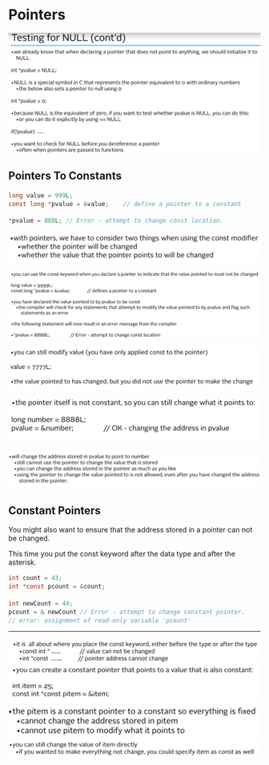 # Pointers

![](img/1.png)

## Pointers To Constants

```c
long value = 999L;
const long *pvalue = &value;    // define a pointer to a constant

*pvalue = 888L; // Error - attempt to change const location.
```
![](img/2.png)

![](img/4.png)

![](img/5.png)

![](img/6.png)

![](img/7.png)


## Constant Pointers

You might also want to ensure that the address stored in a pointer can not be changed.

This time you put the const keyword after the data type and after the asterisk.

```c
int count = 43;
int *const pcount = &count;

int newCount = 44;
pcount = & newCount // Error - attempt to change constant pointer.
// error: assignment of read-only variable 'pcount'
```

---

![](img/8.png)
![](img/9.png)
![](img/10.png)
![](img/11.png)
